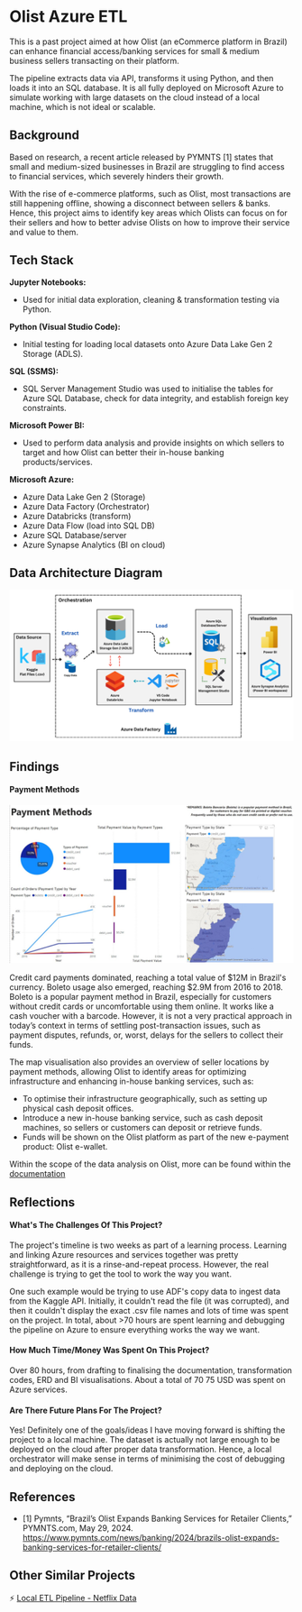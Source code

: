 
# Olist Azure ETL

This is a past project aimed at how Olist (an eCommerce platform in Brazil) can enhance financial access/banking services for small & medium business sellers transacting on their platform.

The pipeline extracts data via API, transforms it using Python, and then loads it into an SQL database. It is all fully deployed on Microsoft Azure to simulate working with large datasets on the cloud instead of a local machine, which is not ideal or scalable.



## Background

Based on research, a recent article released by PYMNTS [1] states that small and medium-sized businesses in Brazil are struggling to find access to financial services, which severely hinders their growth. 

With the rise of e-commerce platforms, such as Olist, most transactions are still happening offline, showing a disconnect between sellers & banks. Hence, this project aims to identify key areas which Olists can focus on for their sellers and how to better advise Olists on how to improve their service and value to them.
## Tech Stack

**Jupyter Notebooks:** 

- Used for initial data exploration, cleaning & transformation testing via Python.

**Python (Visual Studio Code):**

- Initial testing for loading local datasets onto Azure Data Lake Gen 2 Storage (ADLS). 

**SQL (SSMS):**

- SQL Server Management Studio was used to initialise the tables for Azure SQL Database, check for data integrity, and establish foreign key constraints.

**Microsoft Power BI:**

- Used to perform data analysis and provide insights on which sellers to target and how Olist can better their in-house banking products/services.

**Microsoft Azure:**

- Azure Data Lake Gen 2 (Storage)
- Azure Data Factory (Orchestrator)
- Azure Databricks (transform)
- Azure Data Flow (load into SQL DB)
- Azure SQL Database/server
- Azure Synapse Analytics (BI on cloud)

## Data Architecture Diagram

![DAD-OLIST](https://raw.githubusercontent.com/splatpugs/olist-etl/refs/heads/main/Diagrams/Olist_DataArchitectureDiagram.png)


## Findings

#### Payment Methods

![PM-IMG](https://raw.githubusercontent.com/splatpugs/olist-etl/refs/heads/main/Diagrams/paymentmethods.jpg)

Credit card payments dominated, reaching a total value of $12M in Brazil's currency. Boleto usage also emerged, reaching $2.9M from 2016 to 2018. Boleto is a popular payment method in Brazil, especially for customers without credit cards or uncomfortable using them online. It works like a cash voucher with a barcode. However, it is not a very practical approach in today’s context in terms of settling post-transaction issues, such as payment disputes, refunds, or, worst, delays for the sellers to collect their funds.

The map visualisation also provides an overview of seller locations by payment methods, allowing Olist to identify areas for optimizing infrastructure and enhancing in-house banking services, such as:

- To optimise their infrastructure geographically, such as setting up physical cash deposit offices.
- Introduce a new in-house banking service, such as cash deposit machines, so sellers or customers can deposit or retrieve funds.
- Funds will be shown on the Olist platform as part of the new e-payment product: Olist e-wallet. 

Within the scope of the data analysis on Olist, more can be found within the [documentation](https://github.com/splatpugs/olist-etl/blob/main/Olist_Documentation.pdf)


## Reflections

#### What's The Challenges Of This Project?

The project's timeline is two weeks as part of a learning process. Learning and linking Azure resources and services together was pretty straightforward, as it is a rinse-and-repeat process. However, the real challenge is trying to get the tool to work the way you want. 

One such example would be trying to use ADF's copy data to ingest data from the Kaggle API. Initially, it couldn't read the file (it was corrupted), and then it couldn't display the exact .csv file names and lots of time was spent on the project. In total, about >70 hours are spent learning and debugging the pipeline on Azure to ensure everything works the way we want.

#### How Much Time/Money Was Spent On This Project?

Over 80 hours, from drafting to finalising the documentation, transformation codes, ERD and BI visualisations. About a total of $70~$75 USD was spent on Azure services.

#### Are There Future Plans For The Project?

Yes! Definitely one of the goals/ideas I have moving forward is shifting the project to a local machine. The dataset is actually not large enough to be deployed on the cloud after proper data transformation. Hence, a local orchestrator will make sense in terms of minimising the cost of debugging and deploying on the cloud. 


## References

- [1] Pymnts, “Brazil’s Olist Expands Banking Services for Retailer Clients,” PYMNTS.com, May 29, 2024. https://www.pymnts.com/news/banking/2024/brazils-olist-expands-banking-services-for-retailer-clients/


## Other Similar Projects

⚡️ [Local ETL Pipeline - Netflix Data](https://github.com/splatpugs/jde-interim)
